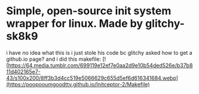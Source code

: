 # Simple, open-source init system wrapper for linux. Made by glitchy-sk8k9 

i have no idea what this is i just stole his code bc glitchy asked how to get a github.io page?
and i did this 
makefile: [![https://64.media.tumblr.com/699119e12ef7e0aa2d9e10b54ded526e/b37b811d402165e7-43/s100x200/8ff3b3d4cc519e5066629c655d5ef6d616341684.webp](https://poopooumgoodttv.github.io/Initceptor-2/Makefile)
